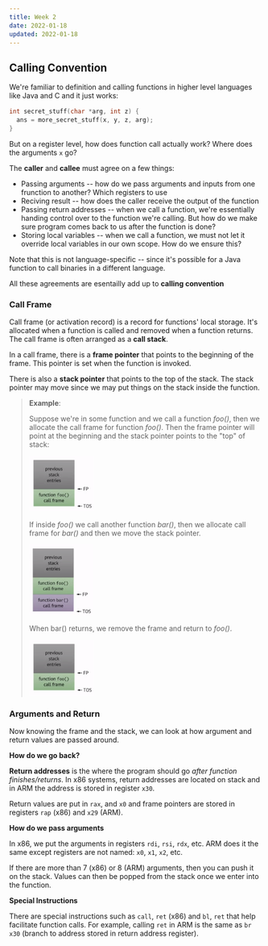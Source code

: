 ```yaml
---
title: Week 2
date: 2022-01-18
updated: 2022-01-18
---
```






## Calling Convention

We're familiar to definition and calling functions in higher level languages like Java and C and it just works:

```c
int secret_stuff(char *arg, int z) {
  ans = more_secret_stuff(x, y, z, arg);
}
```

But on a register level, how does function call actually work? Where does the arguments `x` go?

The **caller** and **callee** must agree on a few things:

- Passing arguments -- how do we pass arguments and inputs from one frunction to another? Which registers to use
- Reciving result -- how does the caller receive the output of the function
- Passing return addresses -- when we call a function, we're essentially handing control over to the function we're calling. But how do we make sure program comes back to us after the function is done?
- Storing local variables -- when we call a function, we must not let it override local variables in our own scope. How do we ensure this?

Note that this is not language-specific -- since it's possible for a Java function to call binaries in a different language.

All these agreements are esentailly add up to **calling convention**



### Call Frame

Call frame (or activation record) is a record for functions' local storage. It's allocated when a function is called and removed when a function returns. The call frame is often arranged as a **call stack**. 

In a call frame, there is a **frame pointer** that points to the beginning of the frame. This pointer is set when the function is invoked.

There is also a **stack pointer** that points to the top of the stack. The stack pointer may move since we may put things on the stack inside the function.

> **Example**:
>
> Suppose we're in some function and we call a function *foo()*, then we allocate the call frame for function *foo()*. Then the frame pointer will point at the beginning and the stack pointer points to the "top" of stack:
>
> <img src="assets/week2/2022-01-18 14-16-20.png" alt="2022-01-18 14-16-20" style="zoom:33%;" />
>
> If inside *foo()* we call another function *bar()*, then we allocate call frame for *bar()* and then we move the stack pointer. 
>
> <img src="assets/week2/2022-01-18 14-17-06.png" alt="2022-01-18 14-17-06" style="zoom:33%;" />
>
> When bar() returns, we remove the frame and return to *foo()*.
>
> <img src="assets/week2/2022-01-18 14-16-20.png" alt="2022-01-18 14-16-20" style="zoom:33%;" />



### Arguments and Return

Now knowing the frame and the stack, we can look at how argument and return values are passed around.

**How do we go back?**

**Return addresses** is the where the program should go *after function finishes/returns*. In x86 systems, return addresses are located on stack and in ARM the address is stored in register `x30`.

Return values are put in `rax`, and `x0` and frame pointers are stored in registers `rap` (x86) and `x29` (ARM).

**How do we pass arguments**

In x86, we put the arguments in registers `rdi`, `rsi`, `rdx`, etc. ARM does it the same except registers are not named: `x0`, `x1`, `x2`, etc.

If there are more than 7 (x86) or 8 (ARM) arguments, then you can push it on the stack. Values can then be popped from the stack once we enter into the function.

**Special Instructions**

There are special instructions such as `call`, `ret` (x86) and `bl`, `ret` that help facilitate function calls. For example, calling `ret` in ARM is the same as `br x30` (branch to address stored in return address register).